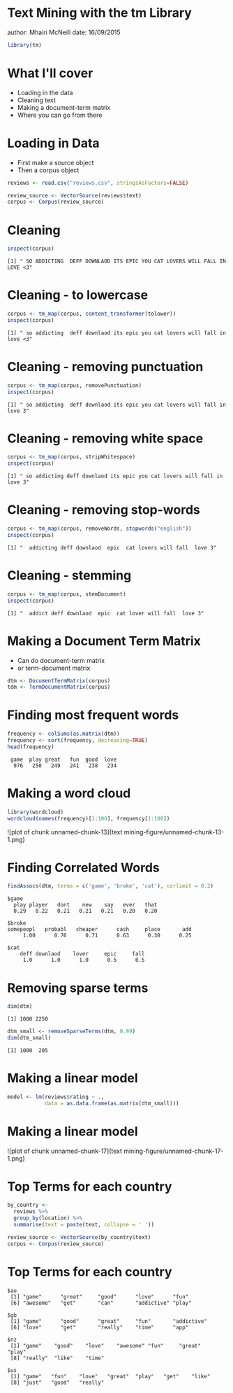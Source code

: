 Text Mining with the tm Library
========================================================
author: Mhairi McNeill
date: 16/09/2015


```r
library(tm)
```


What I'll cover
========================================================

- Loading in the data
- Cleaning text
- Making a document-term matrix
- Where you can go from there


Loading in Data
========================================================

- First make a source object
- Then a corpus object 


```r
reviews <- read.csv("reviews.csv", stringsAsFactors=FALSE)

review_source <- VectorSource(reviews$text)
corpus <- Corpus(review_source)
```


Cleaning
========================================================



```r
inspect(corpus)
```

```
[1] " SO ADDICTING  DEFF DOWNLAOD ITS EPIC YOU CAT LOVERS WILL FALL IN LOVE <3"
```

Cleaning - to lowercase
========================================================



```r
corpus <- tm_map(corpus, content_transformer(tolower))
inspect(corpus)
```

```
[1] " so addicting  deff downlaod its epic you cat lovers will fall in love <3"
```


Cleaning - removing punctuation
========================================================


```r
corpus <- tm_map(corpus, removePunctuation)
inspect(corpus)
```

```
[1] " so addicting  deff downlaod its epic you cat lovers will fall in love 3"
```

Cleaning - removing white space
========================================================


```r
corpus <- tm_map(corpus, stripWhitespace)
inspect(corpus)
```

```
[1] " so addicting deff downlaod its epic you cat lovers will fall in love 3"
```

Cleaning - removing stop-words
========================================================


```r
corpus <- tm_map(corpus, removeWords, stopwords("english"))
inspect(corpus)
```

```
[1] "  addicting deff downlaod  epic  cat lovers will fall  love 3"
```

Cleaning - stemming 
========================================================


```r
corpus <- tm_map(corpus, stemDocument)
inspect(corpus)
```

```
[1] "  addict deff downlaod  epic  cat lover will fall  love 3"
```


Making a Document Term Matrix
========================================================

- Can do document-term matrix
- or term-document matrix


```r
dtm <- DocumentTermMatrix(corpus)
tdm <- TermDocumentMatrix(corpus)
```


Finding most frequent words
========================================================


```r
frequency <- colSums(as.matrix(dtm))
frequency <- sort(frequency, decreasing=TRUE)
head(frequency)
```

```
 game  play great   fun  good  love 
  976   250   249   241   238   234 
```


Making a word cloud
========================================================


```r
library(wordcloud)
wordcloud(names(frequency)[1:100], frequency[1:100])
```

![plot of chunk unnamed-chunk-13](text mining-figure/unnamed-chunk-13-1.png) 


Finding Correlated Words
========================================================


```r
findAssocs(dtm, terms = c('game', 'broke', 'cat'), corlimit = 0.2)
```

```
$game
  play player   dont    new    say   ever   that 
  0.29   0.22   0.21   0.21   0.21   0.20   0.20 

$broke
somepeopl   probabl   cheaper      cash     place       add 
     1.00      0.76      0.71      0.63      0.30      0.25 

$cat
    deff downlaod    lover     epic     fall 
     1.0      1.0      1.0      0.5      0.5 
```


Removing sparse terms
========================================================


```r
dim(dtm)
```

```
[1] 1000 2250
```

```r
dtm_small <- removeSparseTerms(dtm, 0.99)
dim(dtm_small)
```

```
[1] 1000  205
```


Making a linear model 
========================================================


```r
model <- lm(reviews$rating ~ .,
            data = as.data.frame(as.matrix(dtm_small)))
```

Making a linear model 
========================================================

![plot of chunk unnamed-chunk-17](text mining-figure/unnamed-chunk-17-1.png) 

Top Terms for each country 
========================================================


```r
by_country <- 
  reviews %>%
  group_by(location) %>%
  summarise(text = paste(text, collapse = ' '))

review_source <- VectorSource(by_country$text)
corpus <- Corpus(review_source)
```

Top Terms for each country 
========================================================


```
$au
 [1] "game"      "great"     "good"      "love"      "fun"      
 [6] "awesome"   "get"       "can"       "addictive" "play"     

$gb
 [1] "game"      "good"      "great"     "fun"       "addictive"
 [6] "love"      "get"       "really"    "time"      "app"      

$nz
 [1] "game"    "good"    "love"    "awesome" "fun"     "great"   "play"   
 [8] "really"  "like"    "time"   

$us
 [1] "game"   "fun"    "love"   "great"  "play"   "get"    "like"  
 [8] "just"   "good"   "really"
```



